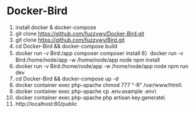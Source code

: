 # Docker-Bird
1) install docker & docker-compose
2) git clone https://github.com/fuzzywy/Docker-Bird.git
3) git clone https://github.com/fuzzywy/Bird.git
4) cd Docker-Bird && docker-compose build
5) docker run -v Bird:/app composer composer install
6）docker run -v Bird:/home/node/app -w /home/node/app node npm install
7) docker run -v Bird:/home/node/app -w /home/node/app node npm run dev
9) cd Docker-Bird && docker-compose up -d
9) docker container exec php-apache chmod 777 "-R" /var/www/html\
10) docker container exec php-apache cp .env.example .env\
11) docker container exec php-apache php artisan key:generate\
12) http://localhost:80/public

